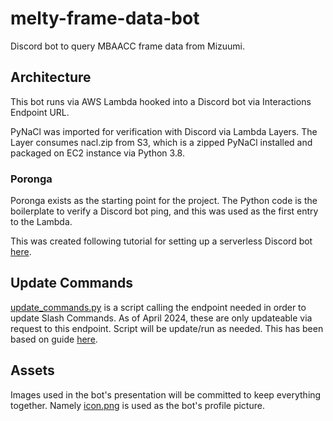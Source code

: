 # melty-frame-data-bot

Discord bot to query MBAACC frame data from Mizuumi.

## Architecture

This bot runs via AWS Lambda hooked into a Discord bot via Interactions Endpoint URL.

PyNaCl was imported for verification with Discord via Lambda Layers. The Layer consumes nacl.zip from S3, which is a zipped PyNaCl installed and packaged on EC2 instance via Python 3.8.

### Poronga

Poronga exists as the starting point for the project. The Python code is the boilerplate to verify a Discord bot ping, and this was used as the first entry to the Lambda.

This was created following tutorial for setting up a serverless Discord bot [here](https://oozio.medium.com/serverless-discord-bot-55f95f26f743).

## Update Commands

[update_commands.py](./command-management/update_commands.py) is a script calling the endpoint needed in order to update Slash Commands. As of April 2024, these are only updateable via request to this endpoint. Script will be update/run as needed. This has been based on guide [here](https://www.youtube.com/watch?v=BmtMr6Nmz9k).

## Assets

Images used in the bot's presentation will be committed to keep everything together. Namely [icon.png](./icon.png) is used as the bot's profile picture.
